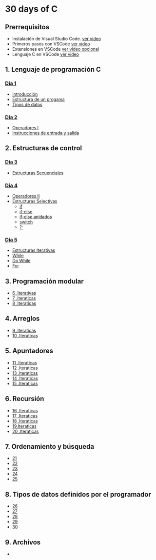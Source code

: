 # 30 days of C

## Prerrequisitos

* Instalación de Visual Studio Code. [ver video](https://youtu.be/IV2ueI02Uzg)
* Primeros pasos con VSCode [ver video](https://youtu.be/eurOEmEnwyg)
* Extensiones en VSCode [ver video opcional](https://youtu.be/AUkU4hVtoXc)
* Lenguaje C en VSCode [ver video](https://youtu.be/ZU53l80r4h4)

## 1. Lenguaje de programación C

### [Día 1](https://github.com/christiane-millan/30-days-of-C/tree/main/01_day_introduction)

* [Introducción](https://github.com/christiane-millan/30-days-of-C/tree/main/01_day_introduction#introducci%C3%B3n)
* [Estructura de un progama](https://github.com/christiane-millan/30-days-of-C/tree/main/01_day_introduction#estructura-de-un-programa)
* [Tipos de datos](https://github.com/christiane-millan/30-days-of-C/tree/main/01_day_introduction#tipos-de-datos)

### [Día 2](https://github.com/christiane-millan/30-days-of-C/tree/main/02_day_operators)

* [Operadores I](https://github.com/christiane-millan/30-days-of-C/tree/main/02_day_operators#operadores-i)
* [Instrucciones de entrada y salida](https://github.com/christiane-millan/30-days-of-C/tree/main/02_day_operators#instrucciones-de-entrada-y-salida)

## 2. Estructuras de control

### [Día 3](https://github.com/christiane-millan/30-days-of-C/tree/main/03_day__sequential)

* [Estructuras Secuenciales](https://github.com/christiane-millan/30-days-of-C/tree/main/03_day__sequential#estructuras-secuenciales)

### [Día 4](https://github.com/christiane-millan/30-days-of-C/tree/main/04_day_selective)

* [Operadores II](https://github.com/christiane-millan/30-days-of-C/tree/main/04_day_selective#operadores-ii-comparaci%C3%B3n-y-l%C3%B3gicos)
* [Estructuras Selectivas](https://github.com/christiane-millan/30-days-of-C/tree/main/04_day_selective#estructuras-selectivas)
  * [if](https://github.com/christiane-millan/30-days-of-C/tree/main/04_day_selective#la-sentencia-if)
  * [if-else](https://github.com/christiane-millan/30-days-of-C/tree/main/04_day_selective#la-sentencia-if-else)
  * [if-else anidados](https://github.com/christiane-millan/30-days-of-C/tree/main/04_day_selective#sentencias-if-else-anidadas)
  * [switch](https://github.com/christiane-millan/30-days-of-C/tree/main/04_day_selective#sentencia-switch)
  * [?:](https://github.com/christiane-millan/30-days-of-C/tree/main/04_day_selective#operador--)

### [Día 5](https://github.com/christiane-millan/30-days-of-C/tree/main/05_day_iterative)

* [Estructuras Iterativas](https://github.com/christiane-millan/30-days-of-C/tree/main/05_day_iterative#estructuras-iterativas)
* [While](https://github.com/christiane-millan/30-days-of-C/tree/main/05_day_iterative#while)
* [Do While](https://github.com/christiane-millan/30-days-of-C/tree/main/05_day_iterative#do--while)
* [For](https://github.com/christiane-millan/30-days-of-C/tree/main/05_day_iterative#for)

## 3. Programación modular

* [6 .Iterativas]()
* [7 .Iteraticas]()
* [8 .Iteraticas]()


## 4. Arreglos

* [9 .Iteraticas]()
* [10 .Iteraticas]()

## 5. Apuntadores

* [11 .Iteraticas]()
* [12 .Iteraticas]()
* [13 .Iteraticas]()
* [14 .Iteraticas]()
* [15 .Iteraticas]()

## 6. Recursión

* [16 .Iteraticas]()
* [17 .Iteraticas]()
* [18 .Iteraticas]()
* [19.Iteraticas]()
* [20 .Iteraticas]()

## 7. Ordenamiento y búsqueda

* [21]()
* [22]()
* [23]()
* [24]()
* [25]()

## 8. Tipos de datos definidos por el programador

* [26]()
* [27]()
* [28]()
* [29]()
* [30]()

## 9. Archivos

*